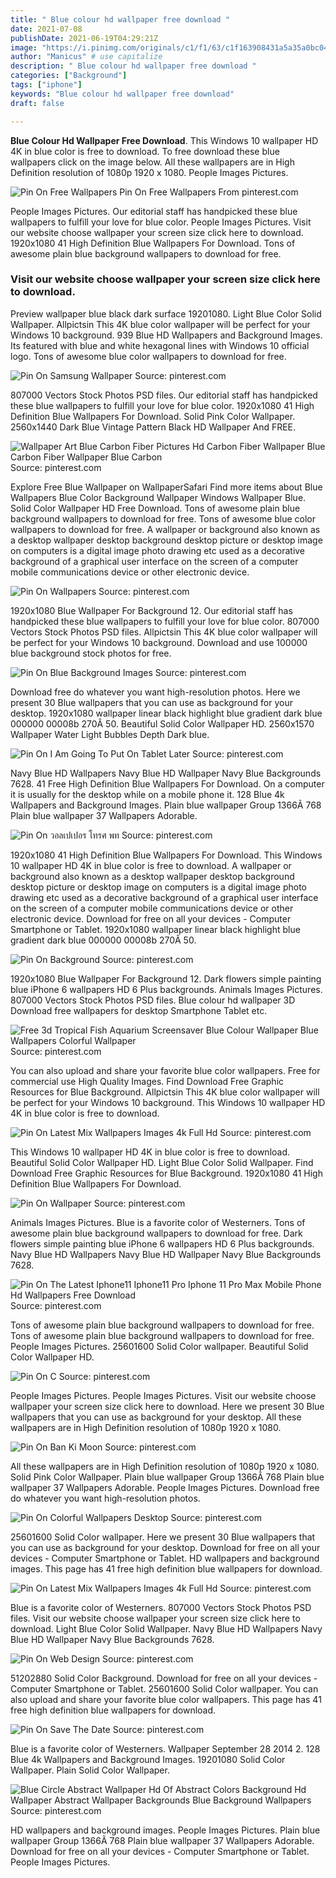 ```yaml
---
title: " Blue colour hd wallpaper free download "
date: 2021-07-08
publishDate: 2021-06-19T04:29:21Z
image: "https://i.pinimg.com/originals/c1/f1/63/c1f163908431a5a35a0bc041ac61344b.jpg"
author: "Manicus" # use capitalize
description: " Blue colour hd wallpaper free download "
categories: ["Background"]
tags: ["iphone"]
keywords: "Blue colour hd wallpaper free download"
draft: false

---
```



**Blue Colour Hd Wallpaper Free Download**. This Windows 10 wallpaper HD 4K in blue color is free to download. To free download these blue wallpapers click on the image below. All these wallpapers are in High Definition resolution of 1080p 1920 x 1080. People Images Pictures.

![Pin On Free Wallpapers](https://i.pinimg.com/originals/e2/63/38/e26338cc5d87b2cc924b5fbc9e4722c0.jpg "Pin On Free Wallpapers")
Pin On Free Wallpapers From pinterest.com


People Images Pictures. Our editorial staff has handpicked these blue wallpapers to fulfill your love for blue color. People Images Pictures. Visit our website choose wallpaper your screen size click here to download. 1920x1080 41 High Definition Blue Wallpapers For Download. Tons of awesome plain blue background wallpapers to download for free.

### Visit our website choose wallpaper your screen size click here to download.

Preview wallpaper blue black dark surface 19201080. Light Blue Color Solid Wallpaper. Allpictsin This 4K blue color wallpaper will be perfect for your Windows 10 background. 939 Blue HD Wallpapers and Background Images. Its featured with blue and white hexagonal lines with Windows 10 official logo. Tons of awesome blue color wallpapers to download for free.


![Pin On Samsung Wallpaper](https://i.pinimg.com/736x/5b/c7/eb/5bc7eb2be120aa713a80e9b00178e629.jpg "Pin On Samsung Wallpaper")
Source: pinterest.com

807000 Vectors Stock Photos PSD files. Our editorial staff has handpicked these blue wallpapers to fulfill your love for blue color. 1920x1080 41 High Definition Blue Wallpapers For Download. Solid Pink Color Wallpaper. 2560x1440 Dark Blue Vintage Pattern Black HD Wallpaper And FREE.

![Wallpaper Art Blue Carbon Fiber Pictures Hd Carbon Fiber Wallpaper Blue Carbon Fiber Wallpaper Blue Carbon](https://i.pinimg.com/originals/4a/c8/58/4ac85818ca9365ff3d9b1f64728af0da.jpg "Wallpaper Art Blue Carbon Fiber Pictures Hd Carbon Fiber Wallpaper Blue Carbon Fiber Wallpaper Blue Carbon")
Source: pinterest.com

Explore Free Blue Wallpaper on WallpaperSafari Find more items about Blue Wallpapers Blue Color Background Wallpaper Windows Wallpaper Blue. Solid Color Wallpaper HD Free Download. Tons of awesome plain blue background wallpapers to download for free. Tons of awesome blue color wallpapers to download for free. A wallpaper or background also known as a desktop wallpaper desktop background desktop picture or desktop image on computers is a digital image photo drawing etc used as a decorative background of a graphical user interface on the screen of a computer mobile communications device or other electronic device.

![Pin On Wallpapers](https://i.pinimg.com/originals/5a/3c/f6/5a3cf62701b70d8ed7068e19af80efc1.jpg "Pin On Wallpapers")
Source: pinterest.com

1920x1080 Blue Wallpaper For Background 12. Our editorial staff has handpicked these blue wallpapers to fulfill your love for blue color. 807000 Vectors Stock Photos PSD files. Allpictsin This 4K blue color wallpaper will be perfect for your Windows 10 background. Download and use 100000 blue background stock photos for free.

![Pin On Blue Background Images](https://i.pinimg.com/originals/72/07/1e/72071eebbd1c38210c91031c2b921eef.png "Pin On Blue Background Images")
Source: pinterest.com

Download free do whatever you want high-resolution photos. Here we present 30 Blue wallpapers that you can use as background for your desktop. 1920x1080 wallpaper linear black highlight blue gradient dark blue 000000 00008b 270Â 50. Beautiful Solid Color Wallpaper HD. 2560x1570 Wallpaper Water Light Bubbles Depth Dark blue.

![Pin On I Am Going To Put On Tablet Later](https://i.pinimg.com/originals/bc/bb/cd/bcbbcdbe2399e9c28e7e5b13ecb6d005.png "Pin On I Am Going To Put On Tablet Later")
Source: pinterest.com

Navy Blue HD Wallpapers Navy Blue HD Wallpaper Navy Blue Backgrounds 7628. 41 Free High Definition Blue Wallpapers For Download. On a computer it is usually for the desktop while on a mobile phone it. 128 Blue 4k Wallpapers and Background Images. Plain blue wallpaper Group 1366Ã 768 Plain blue wallpaper 37 Wallpapers Adorable.

![Pin On วอลเปเปอร โทรศ พท](https://i.pinimg.com/236x/46/d1/b2/46d1b2c59662726983d1372614bda6a3.jpg "Pin On วอลเปเปอร โทรศ พท")
Source: pinterest.com

1920x1080 41 High Definition Blue Wallpapers For Download. This Windows 10 wallpaper HD 4K in blue color is free to download. A wallpaper or background also known as a desktop wallpaper desktop background desktop picture or desktop image on computers is a digital image photo drawing etc used as a decorative background of a graphical user interface on the screen of a computer mobile communications device or other electronic device. Download for free on all your devices - Computer Smartphone or Tablet. 1920x1080 wallpaper linear black highlight blue gradient dark blue 000000 00008b 270Â 50.

![Pin On Background](https://i.pinimg.com/originals/ff/dd/80/ffdd8041a172aa88760f2e26ec83cae3.jpg "Pin On Background")
Source: pinterest.com

1920x1080 Blue Wallpaper For Background 12. Dark flowers simple painting blue iPhone 6 wallpapers HD 6 Plus backgrounds. Animals Images Pictures. 807000 Vectors Stock Photos PSD files. Blue colour hd wallpaper 3D Download free wallpapers for desktop Smartphone Tablet etc.

![Free 3d Tropical Fish Aquarium Screensaver Blue Colour Wallpaper Blue Wallpapers Colorful Wallpaper](https://i.pinimg.com/originals/fb/36/65/fb36652ac65af9689d8c37680a5e1723.jpg "Free 3d Tropical Fish Aquarium Screensaver Blue Colour Wallpaper Blue Wallpapers Colorful Wallpaper")
Source: pinterest.com

You can also upload and share your favorite blue color wallpapers. Free for commercial use High Quality Images. Find Download Free Graphic Resources for Blue Background. Allpictsin This 4K blue color wallpaper will be perfect for your Windows 10 background. This Windows 10 wallpaper HD 4K in blue color is free to download.

![Pin On Latest Mix Wallpapers Images 4k Full Hd](https://i.pinimg.com/736x/c2/29/9d/c2299d535c445adcd5f9a00e75544a06.jpg "Pin On Latest Mix Wallpapers Images 4k Full Hd")
Source: pinterest.com

This Windows 10 wallpaper HD 4K in blue color is free to download. Beautiful Solid Color Wallpaper HD. Light Blue Color Solid Wallpaper. Find Download Free Graphic Resources for Blue Background. 1920x1080 41 High Definition Blue Wallpapers For Download.

![Pin On Wallpaper](https://i.pinimg.com/originals/29/96/7c/29967c0267d58120fbcb043020b09858.jpg "Pin On Wallpaper")
Source: pinterest.com

Animals Images Pictures. Blue is a favorite color of Westerners. Tons of awesome plain blue background wallpapers to download for free. Dark flowers simple painting blue iPhone 6 wallpapers HD 6 Plus backgrounds. Navy Blue HD Wallpapers Navy Blue HD Wallpaper Navy Blue Backgrounds 7628.

![Pin On The Latest Iphone11 Iphone11 Pro Iphone 11 Pro Max Mobile Phone Hd Wallpapers Free Download](https://i.pinimg.com/474x/b5/bb/d2/b5bbd253ca966505eaf34d1e32a3b3d5.jpg "Pin On The Latest Iphone11 Iphone11 Pro Iphone 11 Pro Max Mobile Phone Hd Wallpapers Free Download")
Source: pinterest.com

Tons of awesome plain blue background wallpapers to download for free. Tons of awesome plain blue background wallpapers to download for free. People Images Pictures. 25601600 Solid Color wallpaper. Beautiful Solid Color Wallpaper HD.

![Pin On C](https://i.pinimg.com/originals/c2/99/87/c2998781f273c8f6dd58bd29419b3a70.jpg "Pin On C")
Source: pinterest.com

People Images Pictures. People Images Pictures. Visit our website choose wallpaper your screen size click here to download. Here we present 30 Blue wallpapers that you can use as background for your desktop. All these wallpapers are in High Definition resolution of 1080p 1920 x 1080.

![Pin On Ban Ki Moon](https://i.pinimg.com/736x/31/69/65/3169653130dfeeebe7363b7b8b517562.jpg "Pin On Ban Ki Moon")
Source: pinterest.com

All these wallpapers are in High Definition resolution of 1080p 1920 x 1080. Solid Pink Color Wallpaper. Plain blue wallpaper Group 1366Ã 768 Plain blue wallpaper 37 Wallpapers Adorable. People Images Pictures. Download free do whatever you want high-resolution photos.

![Pin On Colorful Wallpapers Desktop](https://i.pinimg.com/originals/db/84/17/db8417347f96bd840e8478b7d3e8eb05.jpg "Pin On Colorful Wallpapers Desktop")
Source: pinterest.com

25601600 Solid Color wallpaper. Here we present 30 Blue wallpapers that you can use as background for your desktop. Download for free on all your devices - Computer Smartphone or Tablet. HD wallpapers and background images. This page has 41 free high definition blue wallpapers for download.

![Pin On Latest Mix Wallpapers Images 4k Full Hd](https://i.pinimg.com/236x/c3/fc/a2/c3fca2fa84fa97980bbcca7c8c2c58e7.jpg "Pin On Latest Mix Wallpapers Images 4k Full Hd")
Source: pinterest.com

Blue is a favorite color of Westerners. 807000 Vectors Stock Photos PSD files. Visit our website choose wallpaper your screen size click here to download. Light Blue Color Solid Wallpaper. Navy Blue HD Wallpapers Navy Blue HD Wallpaper Navy Blue Backgrounds 7628.

![Pin On Web Design](https://i.pinimg.com/originals/ec/dd/26/ecdd26abf9352cffd3b6deb30692ebf8.jpg "Pin On Web Design")
Source: pinterest.com

51202880 Solid Color Background. Download for free on all your devices - Computer Smartphone or Tablet. 25601600 Solid Color wallpaper. You can also upload and share your favorite blue color wallpapers. This page has 41 free high definition blue wallpapers for download.

![Pin On Save The Date](https://i.pinimg.com/originals/76/4b/17/764b171e3dfa3400cb64a3c138ff9663.jpg "Pin On Save The Date")
Source: pinterest.com

Blue is a favorite color of Westerners. Wallpaper September 28 2014 2. 128 Blue 4k Wallpapers and Background Images. 19201080 Solid Color Wallpaper. Plain Solid Color Wallpaper.

![Blue Circle Abstract Wallpaper Hd Of Abstract Colors Background Hd Wallpaper Abstract Wallpaper Backgrounds Blue Background Wallpapers](https://i.pinimg.com/originals/c1/f1/63/c1f163908431a5a35a0bc041ac61344b.jpg "Blue Circle Abstract Wallpaper Hd Of Abstract Colors Background Hd Wallpaper Abstract Wallpaper Backgrounds Blue Background Wallpapers")
Source: pinterest.com

HD wallpapers and background images. People Images Pictures. Plain blue wallpaper Group 1366Ã 768 Plain blue wallpaper 37 Wallpapers Adorable. Download for free on all your devices - Computer Smartphone or Tablet. People Images Pictures.


